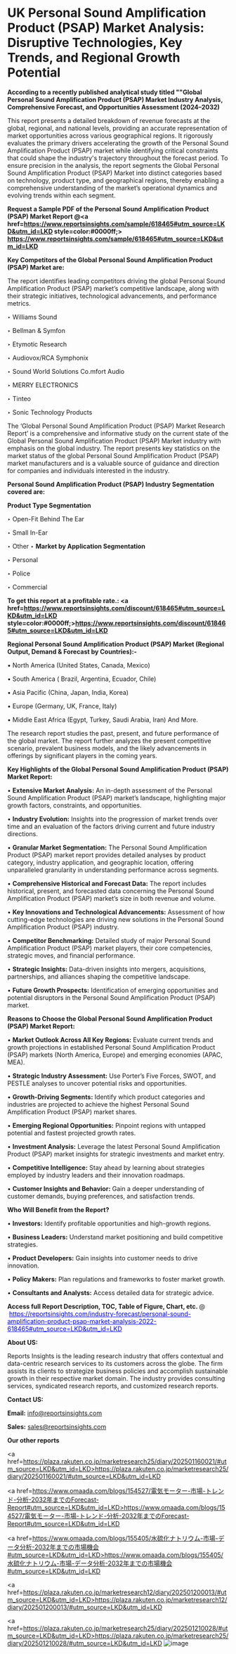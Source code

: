 # UK Personal Sound Amplification Product (PSAP) Market Analysis: Disruptive Technologies, Key Trends, and Regional Growth Potential

<strong>According to a recently published analytical study titled ""Global Personal Sound Amplification Product (PSAP) Market Industry Analysis, Comprehensive Forecast, and Opportunities Assessment (2024–2032)</strong>

This report presents a detailed breakdown of revenue forecasts at the global, regional, and national levels, providing an accurate representation of market opportunities across various geographical regions. It rigorously evaluates the primary drivers accelerating the growth of the Personal Sound Amplification Product (PSAP) market while identifying critical constraints that could shape the industry's trajectory throughout the forecast period. To ensure precision in the analysis, the report segments the Global Personal Sound Amplification Product (PSAP) Market into distinct categories based on technology, product type, and geographical regions, thereby enabling a comprehensive understanding of the market’s operational dynamics and evolving trends within each segment.

<strong>Request a Sample PDF of the Personal Sound Amplification Product (PSAP) Market Report </strong><strong>@<a href=https://www.reportsinsights.com/sample/618465#utm_source=LKD&utm_id=LKD style=color:#0000ff;> https://www.reportsinsights.com/sample/618465#utm_source=LKD&utm_id=LKD</a></strong></font>

<strong>Key Competitors of the Global Personal Sound Amplification Product (PSAP) Market are:</strong>

The report identifies leading competitors driving the global Personal Sound Amplification Product (PSAP) market’s competitive landscape, along with their strategic initiatives, technological advancements, and performance metrics.

‣ Williams Sound

‣ Bellman & Symfon

‣ Etymotic Research

‣ Audiovox/RCA Symphonix

‣ Sound World Solutions
 Co.mfort Audio

‣ MERRY ELECTRONICS

‣ Tinteo

‣ Sonic Technology Products

The ‘Global Personal Sound Amplification Product (PSAP) Market Research Report’ is a comprehensive and informative study on the current state of the Global Personal Sound Amplification Product (PSAP) Market industry with emphasis on the global industry. The report presents key statistics on the market status of the global Personal Sound Amplification Product (PSAP) market manufacturers and is a valuable source of guidance and direction for companies and individuals interested in the industry.

<strong>Personal Sound Amplification Product (PSAP) Industry Segmentation covered are:</strong>

<strong>Product Type Segmentation</strong>

‣ Open-Fit Behind The Ear

‣ Small In-Ear

‣ Other
‣ 
<strong>Market by Application Segmentation</strong>

‣ Personal

‣ Police

‣ Commercial

<strong>To get this report at a profitable rate.: <a href=https://www.reportsinsights.com/discount/618465#utm_source=LKD&utm_id=LKD style=color:#0000ff;>https://www.reportsinsights.com/discount/618465#utm_source=LKD&utm_id=LKD</a></strong></font>

<strong>Regional Personal Sound Amplification Product (PSAP) Market (Regional Output, Demand &amp; Forecast by Countries):-</strong>

• North America (United States, Canada, Mexico)

• South America ( Brazil, Argentina, Ecuador, Chile)

• Asia Pacific (China, Japan, India, Korea)

• Europe (Germany, UK, France, Italy)

• Middle East Africa (Egypt, Turkey, Saudi Arabia, Iran) And More.

The research report studies the past, present, and future performance of the global market. The report further analyzes the present competitive scenario, prevalent business models, and the likely advancements in offerings by significant players in the coming years.

<strong>Key Highlights of the Global Personal Sound Amplification Product (PSAP) Market Report:</strong>

• <strong>Extensive Market Analysis:</strong> An in-depth assessment of the Personal Sound Amplification Product (PSAP) market’s landscape, highlighting major growth factors, constraints, and opportunities.

• <strong>Industry Evolution:</strong> Insights into the progression of market trends over time and an evaluation of the factors driving current and future industry directions.

• <strong>Granular Market Segmentation:</strong> The Personal Sound Amplification Product (PSAP) market report provides detailed analyses by product category, industry application, and geographic location, offering unparalleled granularity in understanding performance across segments.

• <strong>Comprehensive Historical and Forecast Data:</strong> The report includes historical, present, and forecasted data concerning the Personal Sound Amplification Product (PSAP) market’s size in both revenue and volume.

• <strong>Key Innovations and Technological Advancements:</strong> Assessment of how cutting-edge technologies are driving new solutions in the Personal Sound Amplification Product (PSAP) industry.

• <strong>Competitor Benchmarking:</strong> Detailed study of major Personal Sound Amplification Product (PSAP) market players, their core competencies, strategic moves, and financial performance.

• <strong>Strategic Insights:</strong> Data-driven insights into mergers, acquisitions, partnerships, and alliances shaping the competitive landscape.

• <strong>Future Growth Prospects:</strong> Identification of emerging opportunities and potential disruptors in the Personal Sound Amplification Product (PSAP) market.

<strong>Reasons to Choose the Global Personal Sound Amplification Product (PSAP) Market Report:</strong>

• <strong>Market Outlook Across All Key Regions:</strong> Evaluate current trends and growth projections in established Personal Sound Amplification Product (PSAP) markets (North America, Europe) and emerging economies (APAC, MEA).

• <strong>Strategic Industry Assessment:</strong> Use Porter’s Five Forces, SWOT, and PESTLE analyses to uncover potential risks and opportunities.

• <strong>Growth-Driving Segments:</strong> Identify which product categories and industries are projected to achieve the highest Personal Sound Amplification Product (PSAP) market shares.

• <strong>Emerging Regional Opportunities:</strong> Pinpoint regions with untapped potential and fastest projected growth rates.

• <strong>Investment Analysis:</strong> Leverage the latest Personal Sound Amplification Product (PSAP) market insights for strategic investments and market entry.

• <strong>Competitive Intelligence:</strong> Stay ahead by learning about strategies employed by industry leaders and their innovation roadmaps.

• <strong>Customer Insights and Behavior:</strong> Gain a deeper understanding of customer demands, buying preferences, and satisfaction trends.

<strong>Who Will Benefit from the Report?</strong>

• <strong>Investors:</strong> Identify profitable opportunities and high-growth regions.

• <strong>Business Leaders:</strong> Understand market positioning and build competitive strategies.

• <strong>Product Developers:</strong> Gain insights into customer needs to drive innovation.

• <strong>Policy Makers:</strong> Plan regulations and frameworks to foster market growth.

• <strong>Consultants and Analysts:</strong> Access detailed data for strategic advice.
</ul>
<strong>Access full Report Description, TOC, Table of Figure, Chart, etc. </strong>@  <a href=https://reportsinsights.com/industry-forecast/personal-sound-amplification-product-psap-market-analysis-2022-618465#utm_source=LKD&utm_id=LKD style=color:#0000ff;>https://reportsinsights.com/industry-forecast/personal-sound-amplification-product-psap-market-analysis-2022-618465#utm_source=LKD&utm_id=LKD</a></font>

<strong><strong>About US</strong>:</strong>

Reports Insights is the leading research industry that offers contextual and data-centric research services to its customers across the globe. The firm assists its clients to strategize business policies and accomplish sustainable growth in their respective market domain. The industry provides consulting services, syndicated research reports, and customized research reports.

<strong>Contact US:</strong>

<p class=""""><b>Email:</b> <a href=mailto:info@reportsinsights.com>info@reportsinsights.com</a></p>
<p class=""""><b>Sales:</b> <a href=mailto:sales@reportsinsights.com>sales@reportsinsights.com</a></p>

<strong>Our other reports</strong>

<a href=https://plaza.rakuten.co.jp/marketresearch25/diary/202501160021/#utm_source=LKD&utm_id=LKD>https://plaza.rakuten.co.jp/marketresearch25/diary/202501160021/#utm_source=LKD&utm_id=LKD</a>

<a href=https://www.omaada.com/blogs/154527/電気モーター-市場-トレンド-分析-2032年までのForecast-Report#utm_source=LKD&utm_id=LKD>https://www.omaada.com/blogs/154527/電気モーター-市場-トレンド-分析-2032年までのForecast-Report#utm_source=LKD&utm_id=LKD</a>

<a href=https://www.omaada.com/blogs/155405/水硫化ナトリウム-市場-データ分析-2032年までの市場機会#utm_source=LKD&utm_id=LKD>https://www.omaada.com/blogs/155405/水硫化ナトリウム-市場-データ分析-2032年までの市場機会#utm_source=LKD&utm_id=LKD</a>

<a href=https://plaza.rakuten.co.jp/marketresearch12/diary/202501200013/#utm_source=LKD&utm_id=LKD>https://plaza.rakuten.co.jp/marketresearch12/diary/202501200013/#utm_source=LKD&utm_id=LKD</a>

<a href=https://plaza.rakuten.co.jp/marketresearch25/diary/202501210028/#utm_source=LKD&utm_id=LKD>https://plaza.rakuten.co.jp/marketresearch25/diary/202501210028/#utm_source=LKD&utm_id=LKD</a>
![image](https://github.com/user-attachments/assets/f39b9e93-01eb-4973-b04f-d73e056a3d0b)
